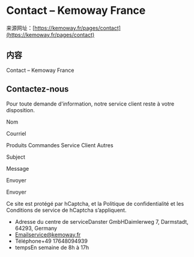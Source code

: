 # Contact – Kemoway France

来源网址：[https://kemoway.fr/pages/contact](https://kemoway.fr/pages/contact)

## 内容

<link rel="stylesheet" href="/kmy/assets/css/markdown.css">

Contact – Kemoway France

## Contactez-nous

Pour toute demande d'information, notre service client reste à votre disposition.

Nom

Courriel

Produits
Commandes
Service Client
Autres

Subject

Message

Envoyer

Envoyer

Ce site est protégé par hCaptcha, et la Politique de confidentialité et les Conditions de service de hCaptcha s’appliquent.

- Adresse du centre de serviceDanster GmbHDaimlerweg 7, Darmstadt, 64293, Germany
- Emailservice@kemoway.fr
- Téléphone+49 17648094939
- tempsEn semaine de 8h à 17h
